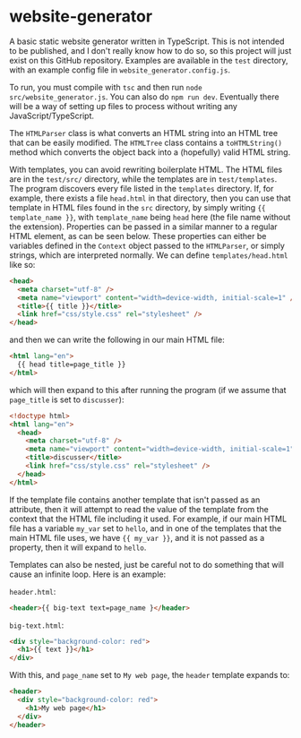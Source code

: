 # website-generator

A basic static website generator written in TypeScript. This is not intended to be published, and I don't really know how to do so, so this project will just exist on this GitHub repository. Examples are available in the `test` directory, with an example config file in `website_generator.config.js`.

To run, you must compile with `tsc` and then run `node src/website_generator.js`. You can also do `npm run dev`.
Eventually there will be a way of setting up files to process without writing any JavaScript/TypeScript.

The `HTMLParser` class is what converts an HTML string into an HTML tree that can be easily modified.
The `HTMLTree` class contains a `toHTMLString()` method which converts the object back into a (hopefully) valid HTML string.

With templates, you can avoid rewriting boilerplate HTML. The HTML files are in the `test/src/` directory, while the templates are in `test/templates`. The program discovers every file listed in the `templates` directory. If, for example, there exists a file
`head.html` in that directory, then you can use that template in HTML files found in the `src` directory, by simply writing `{{ template_name }}`, with `template_name` being `head` here (the file name without the extension). Properties can be passed in a similar manner to a regular HTML element, as can be seen below. These properties can
either be variables defined in the `Context` object passed to the `HTMLParser`, or simply strings, which are interpreted normally. We can define `templates/head.html` like so:

```html
<head>
  <meta charset="utf-8" />
  <meta name="viewport" content="width=device-width, initial-scale=1" />
  <title>{{ title }}</title>
  <link href="css/style.css" rel="stylesheet" />
</head>
```

and then we can write the following in our main HTML file:

```html
<html lang="en">
  {{ head title=page_title }}
</html>
```

which will then expand to this after running the program (if we assume that `page_title` is set to `discusser`):

```html
<!doctype html>
<html lang="en">
  <head>
    <meta charset="utf-8" />
    <meta name="viewport" content="width=device-width, initial-scale=1" />
    <title>discusser</title>
    <link href="css/style.css" rel="stylesheet" />
  </head>
</html>
```

If the template file contains another template that isn't passed as an attribute, then it will attempt to read the value of the template from the context that the HTML file including it used. For example, if our main HTML file has a variable `my_var` set to `hello`, and in one of the templates that the main HTML file uses, we have `{{ my_var }}`, and it is not passed as a property, then it will expand to `hello`.

Templates can also be nested, just be careful not to do something that will cause an infinite loop. Here is an example:

`header.html`:

```html
<header>{{ big-text text=page_name }</header>
```

`big-text.html`:

```html
<div style="background-color: red">
  <h1>{{ text }}</h1>
</div>
```

With this, and `page_name` set to `My web page`, the `header` template expands to:

```html
<header>
  <div style="background-color: red">
    <h1>My web page</h1>
  </div>
</header>
```
